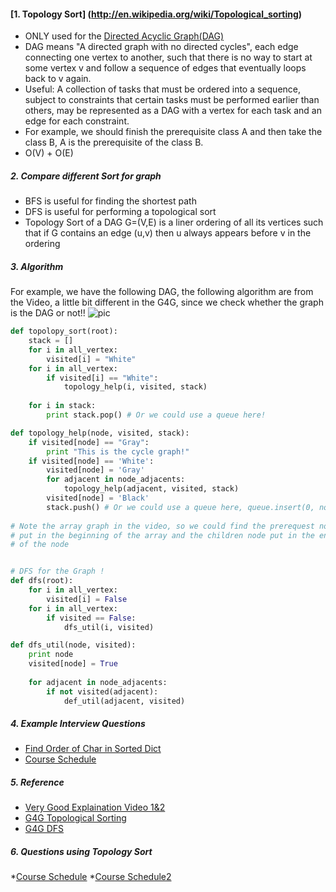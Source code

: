 #### [1. Topology Sort] (http://en.wikipedia.org/wiki/Topological_sorting)
* ONLY used for the [Directed Acyclic Graph(DAG)](http://en.wikipedia.org/wiki/Directed_acyclic_graph)
* DAG means "A directed graph with no directed cycles", each edge connecting one vertex to another, such that there is no way to start at some vertex v and follow a sequence of edges that eventually loops back to v again.
* Useful: A collection of tasks that must be ordered into a sequence, subject to constraints that certain tasks must be performed earlier than others, may be represented as a DAG with a vertex for each task and an edge for each constraint.
* For example, we should finish the prerequisite class A and then take the class B, A is the prerequisite of the class B. 
* O(V) + O(E)

##### 2. Compare different Sort for graph
* BFS is useful for finding the shortest path
* DFS is useful for performing a topological sort
* Topology Sort of a DAG G=(V,E) is a liner ordering of all its vertices such that if G contains an edge (u,v) then u always appears before v in the ordering


##### 3. Algorithm 
For example, we have the following DAG, the following algorithm are from the Video, a little bit different in the G4G, since we check whether the graph is the DAG or not!!
![pic](http://www.geeksforgeeks.org/wp-content/uploads/graph.png)

```python
def topolopy_sort(root):
    stack = []
    for i in all_vertex:
        visited[i] = "White"
    for i in all_vertex:
        if visited[i] == "White":
            topology_help(i, visited, stack)
            
    for i in stack:
        print stack.pop() # Or we could use a queue here!

def topology_help(node, visited, stack):
    if visited[node] == "Gray":
        print "This is the cycle graph!"
    if visited[node] == 'White':
        visited[node] = 'Gray'
        for adjacent in node_adjacents:
            topology_help(adjacent, visited, stack)
        visited[node] = 'Black'
        stack.push() # Or we could use a queue here, queue.insert(0, node)
        
# Note the array graph in the video, so we could find the prerequest node
# put in the beginning of the array and the children node put in the end 
# of the node


# DFS for the Graph ! 
def dfs(root):
    for i in all_vertex:
        visited[i] = False
    for i in all_vertex:
        if visited == False:
            dfs_util(i, visited)

def dfs_util(node, visited):
    print node
    visited[node] = True
    
    for adjacent in node_adjacents:
        if not visited(adjacent):
            def_util(adjacent, visited)

```

##### 4. Example Interview Questions  
* [Find Order of Char in Sorted Dict](https://github.com/UmassJin/Leetcode/blob/master/Experience/Find_Order_of_Char_in_Sorted_Dict.md)
* [Course Schedule](https://github.com/UmassJin/Leetcode/blob/master/Array/Course_Schedule.py)


##### 5. Reference
* [Very Good Explaination Video 1&2](https://www.youtube.com/watch?v=PfiFnXg2G2I)
* [G4G Topological Sorting](http://www.geeksforgeeks.org/topological-sorting/)
* [G4G DFS](http://www.geeksforgeeks.org/depth-first-traversal-for-a-graph/)

##### 6. Questions using Topology Sort
*[Course Schedule](Array/Course_Schedule.py)
*[Course Schedule2](./Array/Course_Schedule2.py)
